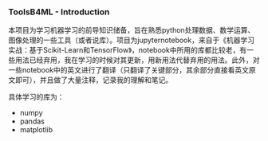 ### ToolsB4ML - Introduction

本项目为学习机器学习的前导知识储备，旨在熟悉python处理数据、数学运算、图像处理的一些工具（或者说库）。项目为jupyternotebook，来自于《机器学习实战：基于Scikit-Learn和TensorFlow》，notebook中所用的库都比较老，有一些用法已经弃用，我在学习的时候对其更新，用新用法代替弃用的用法。此外，对一些notebook中的英文进行了翻译（只翻译了关键部分，其余部分直接看英文原文即可），并且做了大量注释，记录我的理解和笔记。

具体学习的库为：

+ numpy
+ pandas
+ matplotlib



